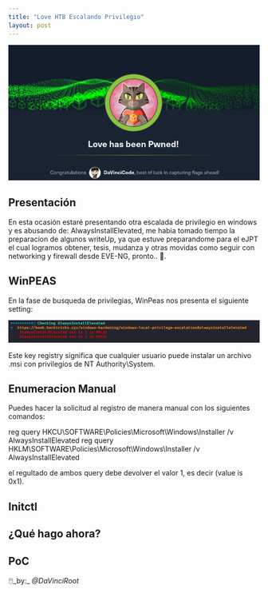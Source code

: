 ```yaml
---
title: "Love HTB Escalando Privilegio"
layout: post
---
```

![Love HTB](/assets/images/love.png)

<h2>Presentación</h2>
En esta ocasión estaré presentando otra escalada de privilegio en windows y es abusando de: AlwaysInstallElevated, me habia tomado tiempo la preparacion de algunos writeUp, ya que estuve preparandome para el eJPT el cual logramos obtener, tesis, mudanza y otras movidas como seguir con networking y firewall desde EVE-NG, pronto..  🤯.

<h2>WinPEAS</h2>
En la fase de busqueda de privilegias, WinPeas nos presenta el siguiente setting:

![Love HTB Escalando Privilegio ](/assets/images/love-1.png)

Este key registry significa que cualquier usuario puede instalar un archivo .msi con privilegios de NT Authority\System.

<h2>Enumeracion Manual</h2>

Puedes hacer la solicitud al registro de manera manual con los siguientes comandos:

reg query HKCU\SOFTWARE\Policies\Microsoft\Windows\Installer /v AlwaysInstallElevated
reg query HKLM\SOFTWARE\Policies\Microsoft\Windows\Installer /v AlwaysInstallElevated

el regultado de ambos query debe devolver el valor 1, es decir (value is 0x1).



<h2>Initctl</h2>




<h2> ¿Qué hago ahora? </h2>
 




<h2>PoC</h2>





🖱️_by:_ *@DaVinciRoot*
